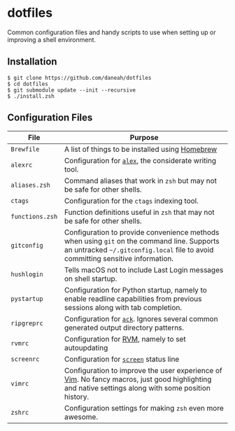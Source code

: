 # dotfiles

Common configuration files and handy scripts to use when setting up or improving a shell environment.

## Installation
```shell
$ git clone https://github.com/daneah/dotfiles
$ cd dotfiles
$ git submodule update --init --recursive
$ ./install.zsh
```

## Configuration Files

| File            | Purpose                                                                                                                                                                       |
| --------------- | ----------------------------------------------------------------------------------------------------------------------------------------------------------------------------- |
| `Brewfile`      | A list of things to be installed using [Homebrew](https://brew.sh/)                                                                                                           |
| `alexrc`        | Configuration for [`alex`](https://github.com/get-alex/alex), the considerate writing tool.                                                                                   |
| `aliases.zsh`   | Command aliases that work in `zsh` but may not be safe for other shells.                                                                                                      |
| `ctags`         | Configuration for the `ctags` indexing tool.                                                                                                                                  |
| `functions.zsh` | Function definitions useful in `zsh` that may not be safe for other shells.                                                                                                   |
| `gitconfig`     | Configuration to provide convenience methods when using `git` on the command line. Supports an untracked `~/.gitconfig.local` file to avoid committing sensitive information. |
| `hushlogin`     | Tells macOS not to include Last Login messages on shell startup.                                                                                                              |
| `pystartup`     | Configuration for Python startup, namely to enable readline capabilities from previous sessions along with tab completion.                                                    |
| `ripgreprc`     | Configuration for [`ack`](https://linux.die.net/man/1/ack). Ignores several common generated output directory patterns.                                                       |
| `rvmrc`         | Configuration for [RVM](https://rvm.io/), namely to set autoupdating                                                                                                          |
| `screenrc`      | Configuration for [`screen`](https://www.gnu.org/software/screen/) status line                                                                                                |
| `vimrc`         | Configuration to improve the user experience of [Vim](https://www.vim.org/). No fancy macros, just good highlighting and native settings along with some position history.    |
| `zshrc`         | Configuration settings for making `zsh` even more awesome.                                                                                                                    |
